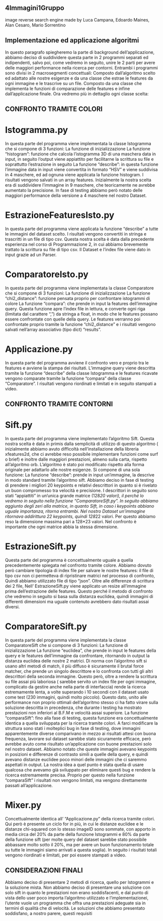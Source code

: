 ## 4Immagini1Gruppo
image reverse search engine made by Luca Campana, Edoardo Maines, Alan Cesaro, Mario Sorrentino

## Implementazione ed applicazione algoritmi

In questo paragrafo spiegheremo la parte di background dell’applicazione, abbiamo deciso di suddividere questa parte in 2 programmi separati ed indipendenti, salvo poi, come vedremo in seguito, unire le 2 parti per avere delle maggiori performance nella ricerca per contorni.
Entrambi i programmi sono divisi in 2 macrosegmenti concettuali:
Composto dall’algoritmo scelto ed adattato alle nostre esigenze e da una classe che estrae le features da ogni immagine e le trascrive su un file.
Composto da una classe che implementa le funzioni di comparazione delle features e infine dall’applicazione finale.
Ora vedremo più in dettaglio ogni classe scelta:

## CONFRONTO TRAMITE COLORI

# Istogramma.py

In questa parte del programma viene implementata la classe Istogramma che si compone di 3 funzioni:
La funzione di inizializzazione
La funzione “histogram”: funzione che calcola l’istogramma 3D di una maschera data in input, in seguito l’output viene appiattito per facilitarne la scrittura su file e soprattutto l’estrazione in seguito
La funzione “describe”: in questa funzione l’immagine data in input viene convertita in formato “HSV” e viene suddivisa in 4 maschere, ed ad ognuna viene applicata la funzione histogram. I risultati vengono salvati in un array features. Inizialmente la nostra scelta era di suddividere l’immagine in 9 maschere, che teoricamente ne avrebbe aumentato la precisione. In fase di testing abbiamo però notato delle maggiori performance della versione a 4 maschere nel nostro Dataset.                                                                                                                                

# EstrazioneFeaturesIsto.py

In questa parte del programma viene applicata la funzione “describe” a tutte le immagini del dataset scelto. I risultati vengono convertiti in stringa e trascritti in un file di tipo csv. Questa nostra scelta è data dalla precedente esperienza nel corso di Programmazione 2, in cui abbiamo brevemente trattato la scrittura su file di tipo csv.
Il Dataset e l’index file viene dato in input grazie ad un Parser.

# ComparatoreIsto.py

In questa parte del programma viene implementata la classe Comparatore che si compone di 3 funzioni:
La funzione di inizializzazione
La funzione “chi2_distance”: funzione pensata proprio per confrontare istogrammi di colore
La funzione “compara”: che prende in input la features dell’immagine query. Questa funzione apre l’index file in lettura, e converte ogni riga (limitata dal carattere “,”) da stringa a float, in modo che le features possano essere confrontate con quelle della query. Le features verranno poi confrontate proprio tramite la funzione “chi2_distance” e i risultati vengono salvati nell’array associativo (tipo dict) “results”.

# Applicazione.py

In questa parte del programma avviene il confronto vero e proprio tra le features e avviene la stampa dei risultati.
L’immagine query viene descritta tramite la funzione “describe” della classe Istogramma e le features ricavate vengono comparate tramite la funzione “compara” della classe “Comparatore”.
I risultati vengono riordinati e limitati e in seguito stampati a video.

## CONFRONTO TRAMITE CONTORNI

# Sift.py

In questa parte del programma viene implementato l’algoritmo Sift. Questa nostra scelta è data in primis dalla semplicità di utilizzo di questo algoritmo ( inizialmente abbiamo avuto difficoltà nell’installazione della libreria xfeatures2d, che ci avrebbe reso possibile implementare funzioni come surf o brief) e inoltre dalle maggiori prestazioni, almeno sulla carta, rispetto all’algoritmo orb.
L’algoritmo è stato poi modificato rispetto alla forma originale per adattarlo alle nostre esigenze.
Si compone di una sola funzione:
La funzione “describe”: prende in input un’immagine, la descrive in modo standard tramite l’algoritmo sift. Abbiamo deciso in fase di testing di prendere i migliori 20 keypoints e relativi descrittori in quanto si è rivelato un buon compromesso tra velocità e precisione.                        I descrittori in seguito sono stati “appiattiti” in un’unica grande matrice (128*20 valori), il perché lo vedremo in seguito nella funzione “ComparatoreSift.py”.                                           In seguito abbiamo aggiunto degli zeri alla matrice, in quanto Sift, in caso i keypoints abbiano uguale importanza, ritorna entrambi. Nel nostro Dataset un’immagine ritornava addirittura 22 keypoints, quindi 128*22 valori. Per questo abbiamo reso la dimensione massima pari a 128*23 valori. Nel confronto è importante che ogni matrice abbia la stessa dimensione.

# EstrazioneSift.py

Questa parte del programma è concettualmente uguale a quella precedentemente spiegata nel confronto tramite colore. Abbiamo dovuto però cambiare tipologia di index file per salvare le nostre features: il file di tipo csv non ci permetteva di ripristinare matrici nel processo di confronto,  Quindi abbiamo utilizzato file di tipo “json”. Oltre alle differenze di scrittura dei 2 file, Nell’ EstrazioneSift.py viene applicato un resize all’immagine prima dell’estrazione delle features. Questo perché il metodo di confronto che vedremo in seguito si basa sulla distanza euclidea, quindi immagini di differenti dimensioni ma uguale contenuto avrebbero dato risultati assai diversi.

# ComparatoreSift.py

In questa parte del programma viene implementata la classe ComparatoreSift che si compone di 3 funzioni:
La funzione di inizializzazione
La funzione “euclidea”, che prende in input le features della query e le features dell’immagine da confrontare, ritornando in output la distanza euclidea delle nostre 2 matrici.                          Di norma con l’algoritmo sift si usano altri metodi di match, il più diffuso è sicuramente il brutal force matcher, che prende un singolo descrittore e lo confronta con tutti gli altri descrittori della seconda immagine. Questo però, oltre a rendere la scrittura su file assai più laboriosa ( sarebbe servito un index file per ogni immagine, complicato da gestire anche nella parte di interfaccia) rende la ricerca estremamente lenta, a volte superando i 10 secondi con il dataset usato come test (230 immagini, quindi molto piccolo). Questo dato, unito alle performance non proprio ottimali dell’algoritmo stesso ci ha fatto virare sulla soluzione descritta in precedenza, che durante i testing ha mostrato prestazioni non inferiori al B.F.M e velocità assai superiore.
La funzione “comparaSift”: fino alla fase di testing, questa funzione era concettualmente identica a quella sviluppata per la ricerca tramite colori. A farci modificare la struttura sono stati i molteplici bug in fase di testing, dove immagini apparentemente diverse comparivano in mezzo ai risultati attesi con buona frequenza, lavorare sul dataset sarebbe stato sicuramente efficace, però avrebbe avuto come risultato un’applicazione con buone prestazioni solo nel nostro dataset. Abbiamo notato che queste immagini avevano keypoints in posizioni e differenze di contrasto simili a quelle della query, e quindi avevano distanze euclidee poco minori delle immagini che ci saremmo aspettati in output. La nostra idea a quel punto è stata quella di usare qualcosa che avevamo già sviluppato per eliminare questi bug e rendere la ricerca estremamente precisa. Proprio per questo nella funzione “comparaSift” i risultati non vengono limitati, ma vengono direttamente passati all’applicazione.

# Mixer.py

Concettualmente identica all’ “Applicazione.py” della ricerca tramite colori. Qui però è presente un ciclo for in più, in cui le distanze euclidee e le distanze chi-squared con lo stesso imageID sono sommate, con apporto in media circa del 20% da parte della funzione Istogrammi e 80% da parte della funzione sift (per molte query del dataset sarebbe stato possibile abbassare molto sotto il 20%, ma per avere un buon funzionamento totale su tutte le immagini siamo arrivati a questa soglia). In seguito i risultati totali vengono riordinati e limitati, per poi essere stampati a video.

## CONSIDERAZIONI FINALI    

Abbiamo deciso di presentare 2 metodi di ricerca, quello per Istogrammi e la soluzione mista. Non abbiamo deciso di presentare una soluzione con solo sift in quanto le prestazioni non erano soddisfacenti, e dal punto di vista dello user poco importa l’algoritmo utilizzato e l’implementazionei, l’utente vuole un programma che offra una prestazioni adeguate sia in termini di qualità che di velocità. Le soluzioni che abbiamo presentato soddisfano, a nostro parere, questi requisiti
